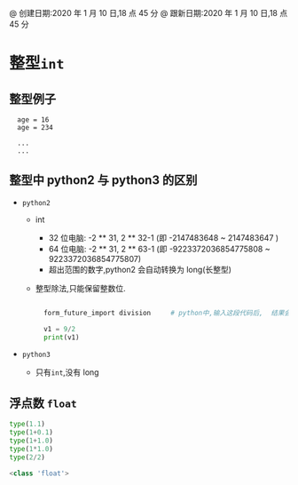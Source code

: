 @ 创建日期:2020 年 1 月 10 日,18 点 45 分
@ 跟新日期:2020 年 1 月 10 日,18 点 45 分

# 整型`int`

## 整型例子

```
  age = 16
  age = 234

  ...
  ...

```

## 整型中 python2 与 python3 的区别

- `python2`

  - int
    - 32 位电脑: -2 ** 31, 2 ** 32-1 (即 -2147483648 ~ 2147483647 )
    - 64 位电脑: -2 ** 31, 2 ** 63-1 (即 -9223372036854775808 ~ 9223372036854775807)
    - 超出范围的数字,python2 会自动转换为 long(长整型)
  - 整型除法,只能保留整数位.

    ```py

      form_future_import division     # python中,输入这段代码后,  结果会保留小数位

      v1 = 9/2
      print(v1)

    ```

- `python3`

  - 只有`int`,没有 long

## 浮点数 `float`

```py
type(1.1)
type(1+0.1)
type(1+1.0)
type(1*1.0)
type(2/2)

<class 'float'>

```
